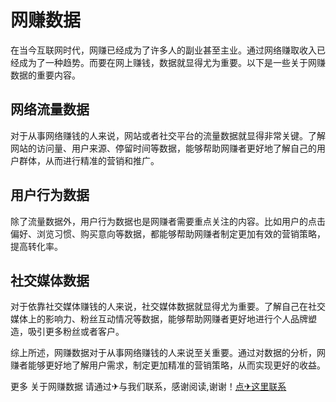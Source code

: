 # 网赚数据

在当今互联网时代，网赚已经成为了许多人的副业甚至主业。通过网络赚取收入已经成为了一种趋势。而要在网上赚钱，数据就显得尤为重要。以下是一些关于网赚数据的重要内容。

## 网络流量数据

对于从事网络赚钱的人来说，网站或者社交平台的流量数据就显得非常关键。了解网站的访问量、用户来源、停留时间等数据，能够帮助网赚者更好地了解自己的用户群体，从而进行精准的营销和推广。

## 用户行为数据

除了流量数据外，用户行为数据也是网赚者需要重点关注的内容。比如用户的点击偏好、浏览习惯、购买意向等数据，都能够帮助网赚者制定更加有效的营销策略，提高转化率。

## 社交媒体数据

对于依靠社交媒体赚钱的人来说，社交媒体数据就显得尤为重要。了解自己在社交媒体上的影响力、粉丝互动情况等数据，能够帮助网赚者更好地进行个人品牌塑造，吸引更多粉丝或者客户。

综上所述，网赚数据对于从事网络赚钱的人来说至关重要。通过对数据的分析，网赚者能够更好地了解用户需求，制定更加精准的营销策略，从而实现更好的收益。

更多 关于网赚数据 请通过✈与我们联系，感谢阅读,谢谢！[点✈这里联系](https://b.k02.cc)